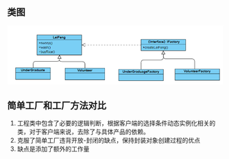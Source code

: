 ## 类图
![](../../../../image/微信截图_20190508185748.png)

## 简单工厂和工厂方法对比
1. 工程类中包含了必要的逻辑判断，根据客户端的选择条件动态实例化相关的类，对于客户端来说，去除了与具体产品的依赖。
2. 克服了简单工厂违背开放-封闭的缺点，保持封装对象创建过程的优点
3. 缺点是添加了额外的工作量

